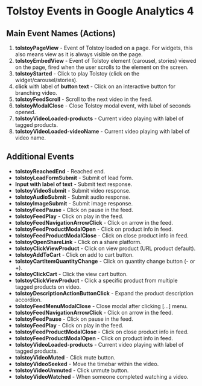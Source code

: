 # Tolstoy Events in Google Analytics 4

## Main Event Names (Actions)

1. **tolstoyPageView** - Event of Tolstoy loaded on a page. For widgets, this also means view as it is always visible on the page.
2. **tolstoyEmbedView** - Event of Tolstoy element (carousel, stories) viewed on the page, fired when the user scrolls to the element on the screen.
3. **tolstoyStarted** - Click to play Tolstoy (click on the widget/carousel/stories).
4. **click** with label of **button text** - Click on an interactive button for branching video.
5. **tolstoyFeedScroll** - Scroll to the next video in the feed.
6. **tolstoyModalClose** - Close Tolstoy modal event, with label of seconds opened.
7. **tolstoyVideoLoaded-products** - Current video playing with label of tagged products.
8. **tolstoyVideoLoaded-videoName** - Current video playing with label of video name.

## Additional Events

- **tolstoyReachedEnd** - Reached end.
- **tolstoyLeadFormSubmit** - Submit of lead form.
- **Input with label of text** - Submit text response.
- **tolstoyVideoSubmit** - Submit video response.
- **tolstoyAudioSubmit** - Submit audio response.
- **tolstoyImageSubmit** - Submit image response.
- **tolstoyFeedPause** - Click on pause in the feed.
- **tolstoyFeedPlay** - Click on play in the feed.
- **tolstoyFeedNavigationArrowClick** - Click on arrow in the feed.
- **tolstoyFeedProductModalOpen** - Click on product info in feed.
- **tolstoyFeedProductModalClose** - Click on close product info in feed.
- **tolstoyOpenShareLink** - Click on a share platform.
- **tolstoyClickViewProduct** - Click on view product (URL product default).
- **tolstoyAddToCart** - Click on add to cart button.
- **tolstoyCartItemQuantityChange** - Click on quantity change button (- or +).
- **tolstoyClickCart** - Click the view cart button.
- **tolstoyClickViewProduct** - Click a specific product from multiple tagged products on video.
- **tolstoyDescriptionActionButtonClick** - Expand the product description accordion.
- **tolstoyFeedMenuModalClose** - Close modal after clicking […] menu.
- **tolstoyFeedNavigationArrowClick** - Click on arrow in the feed.
- **tolstoyFeedPause** - Click on pause in the feed.
- **tolstoyFeedPlay** - Click on play in the feed.
- **tolstoyFeedProductModalClose** - Click on close product info in feed.
- **tolstoyFeedProductModalOpen** - Click on product info in feed.
- **tolstoyVideoLoaded-products** - Current video playing with label of tagged products.
- **tolstoyVideoMuted** - Click mute button.
- **tolstoyVideoSeeked** - Move the timebar within the video.
- **tolstoyVideoUnmuted** - Click unmute button.
- **tolstoyVideoWatched** - When someone completed watching a video.
